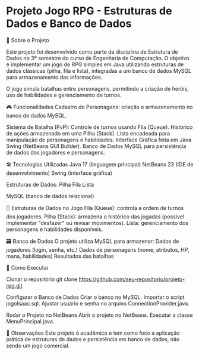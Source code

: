 # Projeto Jogo RPG - Estruturas de Dados e Banco de Dados
📖 Sobre o Projeto

Este projeto foi desenvolvido como parte da disciplina de Estrutura de Dados no 3º semestre do curso de Engenharia de Computação.
O objetivo é implementar um jogo de RPG simples em Java utilizando estruturas de dados clássicas (pilha, fila e lista), integradas a um banco de dados MySQL para armazenamento das informações.

O jogo simula batalhas entre personagens, permitindo a criação de heróis, uso de habilidades e gerenciamento de turnos.

🎮 Funcionalidades
Cadastro de Personagens: criação e armazenamento no banco de dados MySQL.

Sistema de Batalha (PvP):
Controle de turnos usando Fila (Queue).
Histórico de ações armazenado em uma Pilha (Stack).
Lista encadeada para manipulação de personagens e habilidades.
Interface Gráfica feita em Java Swing (NetBeans GUI Builder).
Banco de Dados MySQL para persistência de dados dos jogadores e personagens.

🛠️ Tecnologias Utilizadas
Java 17 (linguagem principal)
NetBeans 23 (IDE de desenvolvimento)
Swing (interface gráfica)

Estruturas de Dados:
Pilha
Fila
Lista

MySQL (banco de dados relacional)

🗄️ Estruturas de Dados no Jogo
Fila (Queue): controla a ordem de turnos dos jogadores.
Pilha (Stack): armazena o histórico das jogadas (possível implementar "desfazer" ou revisar movimentos).
Lista: gerenciamento dos personagens e habilidades disponíveis.

🗃️ Banco de Dados
O projeto utiliza MySQL para armazenar:
Dados de jogadores (login, senha, etc.)
Dados de personagens (nome, atributos, HP, mana, habilidades)
Resultados das batalhas

🚀 Como Executar

Clonar o repositório
git clone https://github.com/seu-repositorio/projeto-rpg.git

Configurar o Banco de Dados
Criar o banco no MySQL.
Importar o script jogoIsaac.sql.
Ajustar usuário e senha no arquivo ConnectionProvider.java.

Rodar o Projeto no NetBeans
Abrir o projeto no NetBeans.
Executar a classe MenuPrincipal.java.

📌 Observações
Este projeto é acadêmico e tem como foco a aplicação prática de estruturas de dados e persistência em banco de dados, não sendo um jogo comercial.
